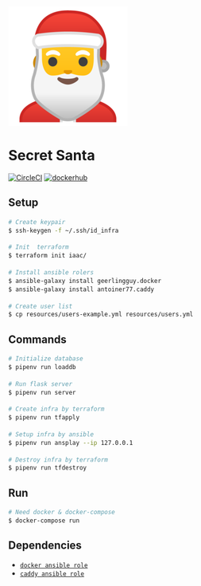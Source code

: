 ![alt text](https://raw.githubusercontent.com/MichaelPak/secretsanta/master/app/static/santa.png)

Secret Santa
===
[![CircleCI](https://circleci.com/gh/MichaelPak/csgo-server-python.svg?style=svg)](https://circleci.com/gh/MichaelPak/csgo-server-python)
[![dockerhub](https://img.shields.io/badge/docker-hub-green.svg)](https://hub.docker.com/r/michaelpak/secretsanta/)

## Setup

```bash
# Create keypair
$ ssh-keygen -f ~/.ssh/id_infra

# Init  terraform
$ terraform init iaac/

# Install ansible rolers
$ ansible-galaxy install geerlingguy.docker
$ ansible-galaxy install antoiner77.caddy

# Create user list
$ cp resources/users-example.yml resources/users.yml
```

## Commands
```bash
# Initialize database
$ pipenv run loaddb

# Run flask server
$ pipenv run server

# Create infra by terraform
$ pipenv run tfapply

# Setup infra by ansible
$ pipenv run ansplay --ip 127.0.0.1

# Destroy infra by terraform
$ pipenv run tfdestroy
```

## Run

```bash
# Need docker & docker-compose
$ docker-compose run
```

## Dependencies
- [`docker ansible role`](https://galaxy.ansible.com/geerlingguy/docker)
- [`caddy ansible role`](https://galaxy.ansible.com/antoiner77/caddy)
